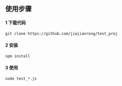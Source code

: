 ## 使用步骤


#### 1 下载代码

	git clone https://github.com/jiajianrong/test_proj


#### 2 安装

	npm install


#### 3 使用

	node test_*.js


